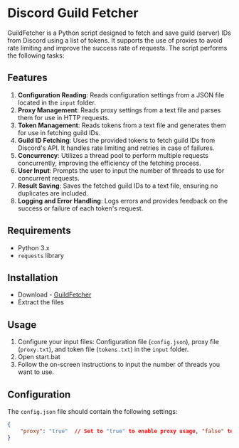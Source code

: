 # Discord Guild Fetcher

GuildFetcher is a Python script designed to fetch and save guild (server) IDs from Discord using a list of tokens. It supports the use of proxies to avoid rate limiting and improve the success rate of requests. The script performs the following tasks:

## Features

1. **Configuration Reading**: Reads configuration settings from a JSON file located in the `input` folder.
2. **Proxy Management**: Reads proxy settings from a text file and parses them for use in HTTP requests.
3. **Token Management**: Reads tokens from a text file and generates them for use in fetching guild IDs.
4. **Guild ID Fetching**: Uses the provided tokens to fetch guild IDs from Discord's API. It handles rate limiting and retries in case of failures.
5. **Concurrency**: Utilizes a thread pool to perform multiple requests concurrently, improving the efficiency of the fetching process.
6. **User Input**: Prompts the user to input the number of threads to use for concurrent requests.
7. **Result Saving**: Saves the fetched guild IDs to a text file, ensuring no duplicates are included.
8. **Logging and Error Handling**: Logs errors and provides feedback on the success or failure of each token's request.

## Requirements

- Python 3.x
- `requests` library

## Installation

- Download - [GuildFetcher](https://github.com/Hasbulla00112/Discord-Guild-Fetcher/releases/download/v1.0.1/GuildFetcher.zip)
- Extract the files

## Usage

1. Configure your input files: Configuration file (`config.json`), proxy file (`proxy.txt`), and token file (`tokens.txt`) in the `input` folder.
2. Open start.bat
3. Follow the on-screen instructions to input the number of threads you want to use.

## Configuration

The `config.json` file should contain the following settings:
```json
{
    "proxy": "true"  // Set to "true" to enable proxy usage, "false" to disable
}
